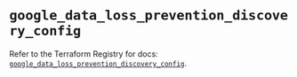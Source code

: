 # `google_data_loss_prevention_discovery_config`

Refer to the Terraform Registry for docs: [`google_data_loss_prevention_discovery_config`](https://registry.terraform.io/providers/hashicorp/google-beta/5.30.0/docs/resources/google_data_loss_prevention_discovery_config).
